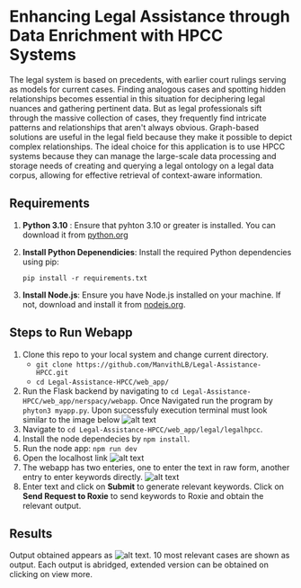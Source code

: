 # Enhancing Legal Assistance through Data Enrichment with HPCC Systems
The legal system is based on precedents, with earlier court rulings serving as models for 
current cases. Finding analogous cases and spotting hidden relationships becomes essential
in this situation for deciphering legal nuances and gathering pertinent data. But as legal
professionals sift through the massive collection of cases, they frequently find intricate
patterns and relationships that aren't always obvious. Graph-based solutions are useful in the
legal field because they make it possible to depict complex relationships. The ideal choice
for this application is to use HPCC systems because they can manage the large-scale data
processing and storage needs of creating and querying a legal ontology on a legal data
corpus, allowing for effective retrieval of context-aware information.

## Requirements

1. **Python 3.10** :
 Ensure that pyhton 3.10 or greater is installed. You can download it from [python.org](https://www.python.org/downloads)
2. **Install Python Depenendicies**:
   Install the required Python dependencies using pip:
   
   ``` pip install -r requirements.txt ```
3. **Install Node.js**:
   Ensure you have Node.js installed on your machine. If not, download and install it from [nodejs.org](https://nodejs.org/en).

## Steps to Run Webapp

1. Clone this repo to your local system and change current directory.
   * ```git clone https://github.com/ManvithLB/Legal-Assistance-HPCC.git```
   * ```cd Legal-Assistance-HPCC/web_app/```
2. Run the Flask backend by navigating to ```cd Legal-Assistance-HPCC/web_app/nerspacy/webapp```. Once Navigated run the program by
   ```phyton3 myapp.py```. Upon successfuly execution terminal must look similar to the image below
    ![alt text](Images/flask.png "Flask Terminal")
3. Navigate to ```cd Legal-Assistance-HPCC/web_app/legal/legalhpcc```.
4. Install the node dependecies by ```npm install```.
5. Run the node app: ```npm run dev```
6. Open the localhost link ![alt text](Images/rundev.png "npm run dev")
7. The webapp has two enteries, one to enter the text in raw form, another entry to enter keywords directly.
  ![alt text](Images/webapp.png "Webapp")
8. Enter text and click on **Submit** to generate relevant keywords. Click on **Send Request to Roxie** to send keywords to Roxie and obtain the relevant output.

## Results
Output obtained appears as ![alt text](Images/SampleEntry.png "Sample"). 10 most relevant cases are shown as output. Each output is abridged, extended version can be obtained on clicking on view more.



